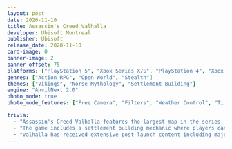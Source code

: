 ```yaml
---
layout: post
date: 2020-11-10
title: Assassin's Creed Valhalla
developer: Ubisoft Montreal
publisher: Ubisoft
release_date: 2020-11-10
card-image: 0
banner-image: 2
banner-offset: 75
platforms: ["PlayStation 5", "Xbox Series X/S", "PlayStation 4", "Xbox One", "PC", "Google Stadia"]
genres: ["Action RPG", "Open World", "Stealth"]
themes: ["Vikings", "Norse Mythology", "Settlement Building"]
engine: "AnvilNext 2.0"
photo_mode: true
photo_mode_features: ["Free Camera", "Filters", "Weather Control", "Time of Day"]

trivia:
  - "Assassin's Creed Valhalla features the largest map in the series, spanning four kingdoms of Anglo-Saxon England and parts of Norway."
  - "The game includes a settlement building mechanic where players can construct and upgrade various buildings that provide gameplay benefits and story content."
  - "Valhalla has received extensive post-launch content including major expansions like Wrath of the Druids and The Siege of Paris."
---
```


